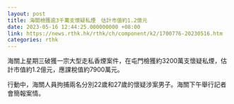 ```yaml
---
layout: post
title: 海關檢獲逾3千萬支懷疑私煙　估計市值約1.2億元
date: 2023-05-16 12:44:25.000000000 +08:00
link: https://news.rthk.hk/rthk/ch/component/k2/1700776-20230516.htm
categories: rthk
---
```


海關上星期三破獲一宗大型走私香煙案件，在屯門檢獲約3200萬支懷疑私煙，估計市值約1.2億元，應課稅值約7900萬元。

行動中，海關人員拘捕兩名分別22歲和27歲的懷疑涉案男子。海關下午舉行記者會簡報案情。
